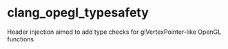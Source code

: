 clang_opegl_typesafety
======================

Header injection aimed to add type checks for glVertexPointer-like OpenGL functions